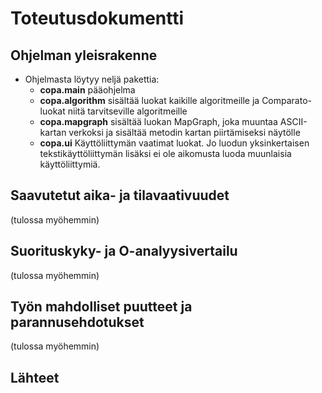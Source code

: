 # Toteutusdokumentti

## Ohjelman yleisrakenne

* Ohjelmasta löytyy neljä pakettia:
    * **copa.main** pääohjelma
    * **copa.algorithm** sisältää luokat kaikille algoritmeille ja Comparato-luokat niitä tarvitseville algoritmeille
    * **copa.mapgraph** sisältää luokan MapGraph, joka muuntaa ASCII-kartan verkoksi ja sisältää metodin kartan piirtämiseksi näytölle
    * **copa.ui** Käyttöliittymän vaatimat luokat. Jo luodun yksinkertaisen tekstikäyttöliittymän lisäksi ei ole aikomusta luoda muunlaisia käyttöliittymiä.

## Saavutetut aika- ja tilavaativuudet

(tulossa myöhemmin)

## Suorituskyky- ja O-analyysivertailu

(tulossa myöhemmin)

## Työn mahdolliset puutteet ja parannusehdotukset

(tulossa myöhemmin)

## Lähteet
